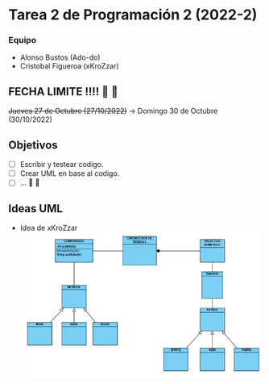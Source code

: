 # Tarea 2 de Programación 2 (2022-2)
### Equipo
* Alonso Bustos (Ado-do)
* Cristobal Figueroa (xKroZzar)

## FECHA LIMITE !!!! :eyes: :eyes:
~~Jueves 27 de Octubre (27/10/2022)~~
-> Domingo 30 de Octubre (30/10/2022)

## Objetivos
- [ ] Escribir y testear codigo.
- [ ] Crear UML en base al codigo.
- [ ] ... :construction: :construction:

## Ideas UML
- Idea de xKroZzar
![UML](images/umlkrozz.png)
